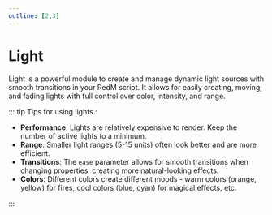 ```yaml
---
outline: [2,3]
---
```


# Light

Light is a powerful module to create and manage dynamic light sources with smooth transitions in your RedM script. It allows for easily creating, moving, and fading lights with full control over color, intensity, and range.

::: tip Tips for using lights :

- **Performance**: Lights are relatively expensive to render. Keep the number of active lights to a minimum.
- **Range**: Smaller light ranges (5-15 units) often look better and are more efficient.
- **Transitions**: The `ease` parameter allows for smooth transitions when changing properties, creating more natural-looking effects.
- **Colors**: Different colors create different moods - warm colors (orange, yellow) for fires, cool colors (blue, cyan) for magical effects, etc.

:::

<!--@include: ./autodoc/autodoc_client_functions.md-->